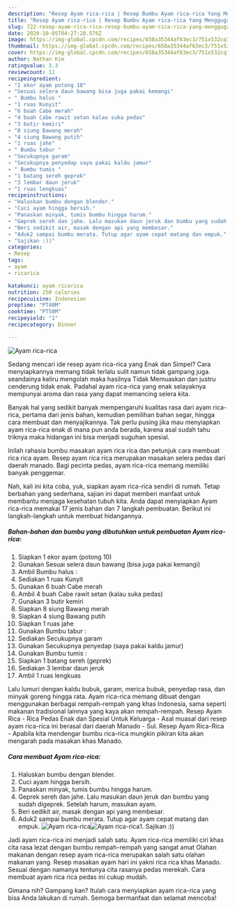 ```yaml
---
description: "Resep Ayam rica-rica | Resep Bumbu Ayam rica-rica Yang Menggugah Selera"
title: "Resep Ayam rica-rica | Resep Bumbu Ayam rica-rica Yang Menggugah Selera"
slug: 722-resep-ayam-rica-rica-resep-bumbu-ayam-rica-rica-yang-menggugah-selera
date: 2020-10-05T04:27:28.576Z
image: https://img-global.cpcdn.com/recipes/658a35344af63ec3/751x532cq70/ayam-rica-rica-foto-resep-utama.jpg
thumbnail: https://img-global.cpcdn.com/recipes/658a35344af63ec3/751x532cq70/ayam-rica-rica-foto-resep-utama.jpg
cover: https://img-global.cpcdn.com/recipes/658a35344af63ec3/751x532cq70/ayam-rica-rica-foto-resep-utama.jpg
author: Nathan Kim
ratingvalue: 3.3
reviewcount: 11
recipeingredient:
- "1 ekor ayam potong 10"
- "Sesuai selera daun bawang bisa juga pakai kemangi"
- " Bumbu halus "
- "1 ruas Kunyit"
- "6 buah Cabe merah"
- "4 buah Cabe rawit setan kalau suka pedas"
- "3 butir kemiri"
- "8 siung Bawang merah"
- "4 siung Bawang putih"
- "1 ruas jahe"
- " Bumbu tabur "
- "Secukupnya garam"
- "Secukupnya penyedap saya pakai kaldu jamur"
- " Bumbu tumis "
- "1 batang sereh geprek"
- "3 lembar daun jeruk"
- "1 ruas lengkuas"
recipeinstructions:
- "Haluskan bumbu dengan blender."
- "Cuci ayam hingga bersih."
- "Panaskan minyak, tumis bumbu hingga harum."
- "Geprek sereh dan jahe. Lalu masukan daun jeruk dan bumbu yang sudah digeprek. Setelah harum, masukan ayam."
- "Beri sedikit air, masak dengan api yang membesar."
- "Aduk2 sampai bumbu merata. Tutup agar ayam cepat matang dan empuk."
- "Sajikan :))"
categories:
- Resep
tags:
- ayam
- ricarica

katakunci: ayam ricarica 
nutrition: 250 calories
recipecuisine: Indonesian
preptime: "PT40M"
cooktime: "PT50M"
recipeyield: "1"
recipecategory: Dinner

---
```



![Ayam rica-rica](https://img-global.cpcdn.com/recipes/658a35344af63ec3/751x532cq70/ayam-rica-rica-foto-resep-utama.jpg)

Sedang mencari ide resep ayam rica-rica yang Enak dan Simpel? Cara menyiapkannya memang tidak terlalu sulit namun tidak gampang juga. seandainya keliru mengolah maka hasilnya Tidak Memuaskan dan justru cenderung tidak enak. Padahal ayam rica-rica yang enak selayaknya mempunyai aroma dan rasa yang dapat memancing selera kita.

Banyak hal yang sedikit banyak mempengaruhi kualitas rasa dari ayam rica-rica, pertama dari jenis bahan, kemudian pemilihan bahan segar, hingga cara membuat dan menyajikannya. Tak perlu pusing jika mau menyiapkan ayam rica-rica enak di mana pun anda berada, karena asal sudah tahu triknya maka hidangan ini bisa menjadi suguhan spesial.

Inilah rahasia bumbu masakan ayam rica rica dan petunjuk cara membuat rica rica ayam. Resep ayam rica rica merupakan masakan selera pedas dari daerah manado. Bagi pecinta pedas, ayam rica-rica memang memiliki banyak penggemar.


Nah, kali ini kita coba, yuk, siapkan ayam rica-rica sendiri di rumah. Tetap berbahan yang sederhana, sajian ini dapat memberi manfaat untuk membantu menjaga kesehatan tubuh kita. Anda dapat menyiapkan Ayam rica-rica memakai 17 jenis bahan dan 7 langkah pembuatan. Berikut ini langkah-langkah untuk membuat hidangannya.

<!--inarticleads1-->

##### Bahan-bahan dan bumbu yang dibutuhkan untuk pembuatan Ayam rica-rica:

1. Siapkan 1 ekor ayam (potong 10)
1. Gunakan Sesuai selera daun bawang (bisa juga pakai kemangi)
1. Ambil  Bumbu halus :
1. Sediakan 1 ruas Kunyit
1. Gunakan 6 buah Cabe merah
1. Ambil 4 buah Cabe rawit setan (kalau suka pedas)
1. Gunakan 3 butir kemiri
1. Siapkan 8 siung Bawang merah
1. Siapkan 4 siung Bawang putih
1. Siapkan 1 ruas jahe
1. Gunakan  Bumbu tabur :
1. Sediakan Secukupnya garam
1. Gunakan Secukupnya penyedap (saya pakai kaldu jamur)
1. Gunakan  Bumbu tumis :
1. Siapkan 1 batang sereh (geprek)
1. Sediakan 3 lembar daun jeruk
1. Ambil 1 ruas lengkuas


Lalu lumuri dengan kaldu bubuk, garam, merica bubuk, penyedap rasa, dan minyak goreng hingga rata. Ayam rica-rica memang dibuat dengan menggunakan berbagai rempah-rempah yang khas Indonesia, sama seperti makanan tradisional lainnya yang kaya akan rempah-rempah. Resep Ayam Rica - Rica Pedas Enak dan Spesial Untuk Keluarga - Asal muasal dari resep ayam rica-rica ini berasal dari daerah Manado - Sul. Resep Ayam Rica-Rica - Apabila kita mendengar bumbu rica-rica mungkin pikiran kita akan mengarah pada masakan khas Manado. 

<!--inarticleads2-->

##### Cara membuat Ayam rica-rica:

1. Haluskan bumbu dengan blender.
1. Cuci ayam hingga bersih.
1. Panaskan minyak, tumis bumbu hingga harum.
1. Geprek sereh dan jahe. Lalu masukan daun jeruk dan bumbu yang sudah digeprek. Setelah harum, masukan ayam.
1. Beri sedikit air, masak dengan api yang membesar.
1. Aduk2 sampai bumbu merata. Tutup agar ayam cepat matang dan empuk.
<img src="//assets-global.cpcdn.com/assets/icons/button_play-2c75c40dde080a61004c1f40b05d8f140eaff45d7e9e6481dc71c63d2e7c4909.png" alt="Ayam rica-rica"><img src="//assets-global.cpcdn.com/assets/icons/button_play-2c75c40dde080a61004c1f40b05d8f140eaff45d7e9e6481dc71c63d2e7c4909.png" alt="Ayam rica-rica">1. Sajikan :))


Jadi ayam rica-rica ini menjadi salah satu. Ayam rica-rica memiliki ciri khas cita rasa lezat dengan bumbu rempah-rempah yang sangat amat Olahan makanan dengan resep ayam rica-rica merupakan salah satu olahan makanan yang. Resep masakan ayam hari ini yakni rica rica khas Manado. Sesuai dengan namanya tentunya cita rasanya pedas merekah. Cara membuat ayam rica rica pedas ini cukup mudah. 

Gimana nih? Gampang kan? Itulah cara menyiapkan ayam rica-rica yang bisa Anda lakukan di rumah. Semoga bermanfaat dan selamat mencoba!
